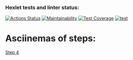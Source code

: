 ### Hexlet tests and linter status:
[![Actions Status](https://github.com/i-pichurov/python-project-50/actions/workflows/hexlet-check.yml/badge.svg)](https://github.com/i-pichurov/python-project-50/actions)
[![Maintainability](https://api.codeclimate.com/v1/badges/b6ce91f2ba29e5d2e857/maintainability)](https://codeclimate.com/github/i-pichurov/python-project-50/maintainability)
[![Test Coverage](https://api.codeclimate.com/v1/badges/b6ce91f2ba29e5d2e857/test_coverage)](https://codeclimate.com/github/i-pichurov/python-project-50/test_coverage)
[![test](https://github.com/i-pichurov/python-project-50/actions/workflows/test.yml/badge.svg)](https://github.com/i-pichurov/python-project-50/actions/workflows/test.yml)

# **Asciinemas of steps:**

[Step 4](https://asciinema.org/a/EnQSchMSnZ4BArI8pBKtW3WXZ)
